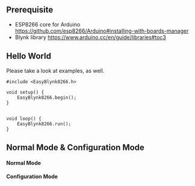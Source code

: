 ## Prerequisite
* ESP8266 core for Arduino https://github.com/esp8266/Arduino#installing-with-boards-manager
* Blynk library https://www.arduino.cc/en/guide/libraries#toc3

## Hello World
Please take a look at examples, as well.
```
#include <EasyBlynk8266.h>

void setup() {
    EasyBlynk8266.begin();
}


void loop() {
    EasyBlynk8266.run();
}
```

## Normal Mode & Configuration Mode
#### Normal Mode
#### Configuration Mode
